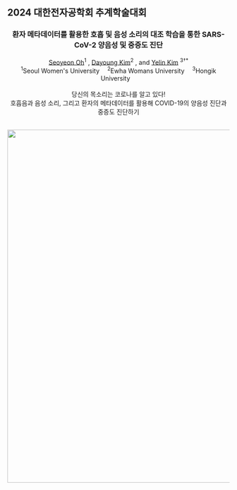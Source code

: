 ## 2024 대한전자공학회 추계학술대회

<div align="center">
<h3> 환자 메타데이터를 활용한 호흡 및 음성 소리의 대조 학습을 통한 SARS-CoV-2 양음성 및 중증도 진단 </h3>

[Seoyeon Oh](https://github.com/sohds)<sup>1</sup>
, [Dayoung Kim](https://github.com/nadayoung)<sup>2</sup>
, and [Yelin Kim](https://github.com/yesyell) <sup>3&dagger;*</sup>
<br>
<sup>1</sup>Seoul Women's University&emsp;
<sup>2</sup>Ewha Womans University&emsp;
<sup>3</sup>Hongik University&emsp;<br>
<br>
당신의 목소리는 코로나를 알고 있다! <br>
호흡음과 음성 소리, 그리고 환자의 메타데이터를 활용해 COVID-19의 양음성 진단과 중증도 진단하기
<br>
</div>
<br>
<img src="readme-files/poster.png" width="800">

